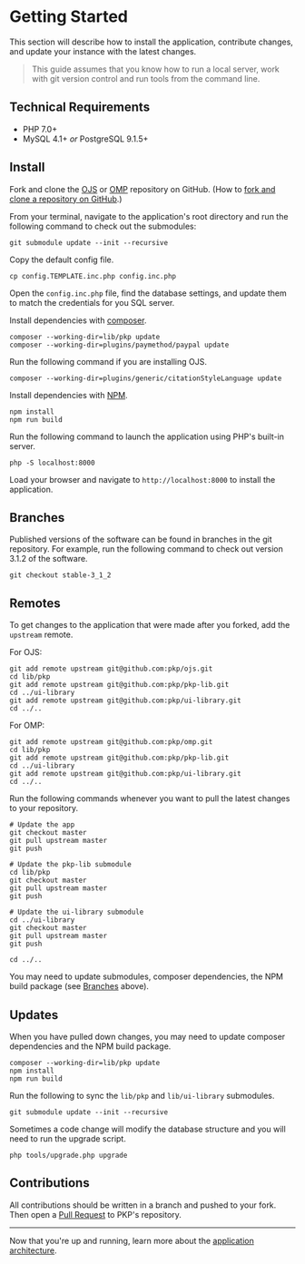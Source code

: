 # Getting Started

This section will describe how to install the application, contribute changes, and update your instance with the latest changes.

> This guide assumes that you know how to run a local server, work with git version control and run tools from the command line.

## Technical Requirements

- PHP 7.0+
- MySQL 4.1+ _or_ PostgreSQL 9.1.5+

## Install

Fork and clone the [OJS](https://github.com/pkp/ojs) or [OMP](https://github.com/pkp/omp) repository on GitHub. (How to [fork and clone a repository on GitHub](https://help.github.com/en/articles/fork-a-repo).)

From your terminal, navigate to the application's root directory and run the following command to check out the submodules:

```
git submodule update --init --recursive
```

Copy the default config file.

```
cp config.TEMPLATE.inc.php config.inc.php
```

Open the `config.inc.php` file, find the database settings, and update them to match the credentials for you SQL server.

Install dependencies with [composer](https://getcomposer.org/).

```
composer --working-dir=lib/pkp update
composer --working-dir=plugins/paymethod/paypal update
```

Run the following command if you are installing OJS.

```
composer --working-dir=plugins/generic/citationStyleLanguage update
```

Install dependencies with [NPM](https://www.npmjs.com/).

```
npm install
npm run build
```

Run the following command to launch the application using PHP's built-in server.

```
php -S localhost:8000
```

Load your browser and navigate to `http://localhost:8000` to install the application.

## Branches

Published versions of the software can be found in branches in the git repository. For example, run the following command to check out version 3.1.2 of the software.

```
git checkout stable-3_1_2
```

## Remotes

To get changes to the application that were made after you forked, add the `upstream` remote.

For OJS:

```
git add remote upstream git@github.com:pkp/ojs.git
cd lib/pkp
git add remote upstream git@github.com:pkp/pkp-lib.git
cd ../ui-library
git add remote upstream git@github.com:pkp/ui-library.git
cd ../..
```

For OMP:

```
git add remote upstream git@github.com:pkp/omp.git
cd lib/pkp
git add remote upstream git@github.com:pkp/pkp-lib.git
cd ../ui-library
git add remote upstream git@github.com:pkp/ui-library.git
cd ../..
```

Run the following commands whenever you want to pull the latest changes to your repository.

```
# Update the app
git checkout master
git pull upstream master
git push

# Update the pkp-lib submodule
cd lib/pkp
git checkout master
git pull upstream master
git push

# Update the ui-library submodule
cd ../ui-library
git checkout master
git pull upstream master
git push

cd ../..
```

You may need to update submodules, composer dependencies, the NPM build package (see [Branches](#branches) above).

## Updates

When you have pulled down changes, you may need to update composer dependencies and the NPM build package.

```
composer --working-dir=lib/pkp update
npm install
npm run build
```

Run the following to sync the `lib/pkp` and `lib/ui-library` submodules.

```
git submodule update --init --recursive
```

Sometimes a code change will modify the database structure and you will need to run the upgrade script.

```
php tools/upgrade.php upgrade
```

## Contributions

All contributions should be written in a branch and pushed to your fork. Then open a [Pull Request](https://help.github.com/en/articles/creating-a-pull-request-from-a-fork) to PKP's repository.

---

Now that you're up and running, learn more about the [application architecture](./architecture).